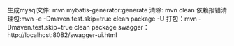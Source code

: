 生成mysql文件: mvn mybatis-generator:generate
清除: mvn clean
依赖报错清理包:mvn -e -Dmaven.test.skip=true clean package -U
打包：mvn -Dmaven.test.skip=true clean package
swagger： http://localhost:8082/swagger-ui.html
